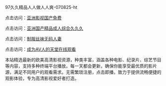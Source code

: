 97久久精品人人做人人爽-070825-ht

点击访问：<a href="https://fdhf-454.pages.dev/">亚洲影视国产免费</a>

点击访问：<a href="https://heiliaowzu4ur.pages.dev/">亚洲国产精品成人综合久久久</a>

点击访问：<a href="https://heiliaozj3tjd.pages.dev/">制服丝袜无码人妻</a>

点击访问：<a href="https://heiliaoe8ajia.pages.dev/">成为AV人的天堂在线观看</a>

本站精选最新的欧美高清影视资源，种类丰富，涵盖各种电影、纪录片、综艺节目等内容，支持多种终端平台播放。每一天都会更新，确保你能享受最优质的影片源，满足不同用户的观看需求。无需繁琐注册，点击即播，致力于提供流畅便捷的观影体验，专为高清影视爱好者打造。

<span style="display:none;">[Canonical link](）</span>
